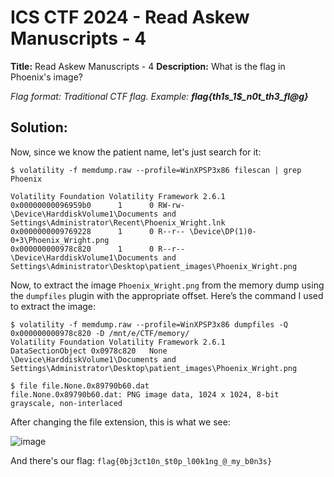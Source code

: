# ICS CTF 2024 - Read Askew Manuscripts - 4

**Title:** Read Askew Manuscripts - 4
**Description:** What is the flag in Phoenix's image?  
  
_Flag format: Traditional CTF flag. Example: **flag{th1s_1$_n0t_th3_fl@g}**_
## Solution:

Now, since we know the patient name, let's just search for it: 
```
$ volatility -f memdump.raw --profile=WinXPSP3x86 filescan | grep Phoenix

Volatility Foundation Volatility Framework 2.6.1
0x00000000096959b0      1      0 RW-rw- \Device\HarddiskVolume1\Documents and Settings\Administrator\Recent\Phoenix_Wright.lnk
0x0000000009769228      1      0 R--r-- \Device\DP(1)0-0+3\Phoenix_Wright.png
0x000000000978c820      1      0 R--r-- \Device\HarddiskVolume1\Documents and Settings\Administrator\Desktop\patient_images\Phoenix_Wright.png
```

Now, to extract the image `Phoenix_Wright.png` from the memory dump using the `dumpfiles` plugin with the appropriate offset. Here’s the command I used to extract the image:
```
$ volatility -f memdump.raw --profile=WinXPSP3x86 dumpfiles -Q 0x000000000978c820 -D /mnt/e/CTF/memory/
Volatility Foundation Volatility Framework 2.6.1
DataSectionObject 0x0978c820   None   \Device\HarddiskVolume1\Documents and Settings\Administrator\Desktop\patient_images\Phoenix_Wright.png
```

```
$ file file.None.0x89790b60.dat
file.None.0x89790b60.dat: PNG image data, 1024 x 1024, 8-bit grayscale, non-interlaced
```

After changing the file extension, this is what we see:

![image](https://github.com/user-attachments/assets/b0e6b83a-28aa-4531-8e7f-1e47ce26a0d7)


And there's our flag: `flag{0bj3ct10n_$t0p_l00k1ng_@_my_b0n3s}`

